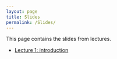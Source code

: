 ```yaml
---
layout: page
title: Slides
permalink: /Slides/
---
```


This page contains the slides from lectures.

- [Lecture 1: introduction](../slides/Day1.pdf)
